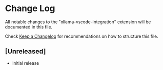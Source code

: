 # Change Log

All notable changes to the "ollama-vscode-integration" extension will be documented in this file.

Check [Keep a Changelog](http://keepachangelog.com/) for recommendations on how to structure this file.

## [Unreleased]

- Initial release